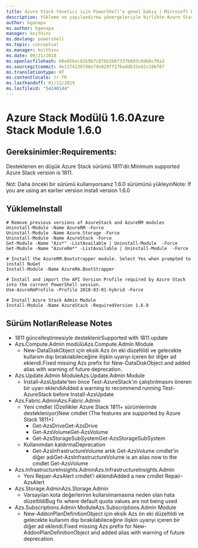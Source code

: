 ```yaml
---
title: Azure Stack Yönetici için PowerShell’e genel bakış | Microsoft Docs
description: Yükleme ve yapılandırma yönergeleriyle birlikte Azure Stack Yönetici için PowerShell’e genel bakış.
author: bganapa
ms.author: bganapa
manager: knithinc
ms.devlang: powershell
ms.topic: conceptual
ms.manager: knithinc
ms.date: 09/21/2018
ms.openlocfilehash: b0e85bec82b9b7c876b2bbf337b603c8d68cf6a3
ms.sourcegitcommit: 4e1174236796e7da929ff276addb32e42c18b707
ms.translationtype: HT
ms.contentlocale: tr-TR
ms.lasthandoff: 01/12/2019
ms.locfileid: "54240144"
---
```

# <a name="azure-stack-module-160"></a><span data-ttu-id="f1b8c-103">Azure Stack Modülü 1.6.0</span><span class="sxs-lookup"><span data-stu-id="f1b8c-103">Azure Stack Module 1.6.0</span></span>

## <a name="requirements"></a><span data-ttu-id="f1b8c-104">Gereksinimler:</span><span class="sxs-lookup"><span data-stu-id="f1b8c-104">Requirements:</span></span>
<span data-ttu-id="f1b8c-105">Desteklenen en düşük Azure Stack sürümü 1811'dir.</span><span class="sxs-lookup"><span data-stu-id="f1b8c-105">Minimum supported Azure Stack version is 1811.</span></span>

<span data-ttu-id="f1b8c-106">Not: Daha önceki bir sürümü kullanıyorsanız 1.6.0 sürümünü yükleyin</span><span class="sxs-lookup"><span data-stu-id="f1b8c-106">Note: If you are using an earlier version install version 1.6.0</span></span>

## <a name="install"></a><span data-ttu-id="f1b8c-107">Yükleme</span><span class="sxs-lookup"><span data-stu-id="f1b8c-107">Install</span></span>
```
# Remove previous versions of AzureStack and AzureRM modules
Uninstall-Module -Name AzureRM -Force
Uninstall-Module -Name Azure.Storage -Force
Uninstall-Module -Name AzureStack -Force
Get-Module -Name "Azs*" -ListAvailable | Uninstall-Module  -Force 
Get-Module -Name "AzureRm*" -ListAvailable | Uninstall-Module  -Force

# Install the AzureRM.Bootstrapper module. Select Yes when prompted to install NuGet
Install-Module -Name AzureRm.BootStrapper

# Install and import the API Version Profile required by Azure Stack into the current PowerShell session.
Use-AzureRmProfile -Profile 2018-03-01-hybrid -Force

# Install Azure Stack Admin Module
Install-Module -Name AzureStack -RequiredVersion 1.6.0
```

## <a name="release-notes"></a><span data-ttu-id="f1b8c-108">Sürüm Notları</span><span class="sxs-lookup"><span data-stu-id="f1b8c-108">Release Notes</span></span>
* <span data-ttu-id="f1b8c-109">1811 güncelleştirmesiyle desteklenir</span><span class="sxs-lookup"><span data-stu-id="f1b8c-109">Supported with 1811 update</span></span>
* <span data-ttu-id="f1b8c-110">Azs.Compute.Admin modülü</span><span class="sxs-lookup"><span data-stu-id="f1b8c-110">Azs.Compute.Admin Module</span></span>
    * <span data-ttu-id="f1b8c-111">New-DataDiskObject için eksik Azs ön eki düzeltildi ve gelecekte kullanım dışı bırakılabileceğine ilişkin uyarıyı içeren bir diğer ad eklendi.</span><span class="sxs-lookup"><span data-stu-id="f1b8c-111">Fixed missing Azs prefix for New-DataDiskObject and added alias with warning of future deprecation.</span></span>
* <span data-ttu-id="f1b8c-112">Azs.Update.Admin Module</span><span class="sxs-lookup"><span data-stu-id="f1b8c-112">Azs.Update.Admin Module</span></span>
    * <span data-ttu-id="f1b8c-113">Install-AzsUpdate'ten önce Test-AzureStack'in çalıştırılmasını öneren bir uyarı eklendi</span><span class="sxs-lookup"><span data-stu-id="f1b8c-113">Added a warning to recommend running Test-AzureStack before Install-AzsUpdate</span></span>
* <span data-ttu-id="f1b8c-114">Azs.Fabric.Admin</span><span class="sxs-lookup"><span data-stu-id="f1b8c-114">Azs.Fabric.Admin</span></span>
    * <span data-ttu-id="f1b8c-115">Yeni cmdlet (Özellikler Azure Stack 1811+ sürümlerinde destekleniyor)</span><span class="sxs-lookup"><span data-stu-id="f1b8c-115">New cmdlet (The features are supported by Azure Stack 1811+)</span></span>
        * <span data-ttu-id="f1b8c-116">Get-AzsDrive</span><span class="sxs-lookup"><span data-stu-id="f1b8c-116">Get-AzsDrive</span></span>
        * <span data-ttu-id="f1b8c-117">Get-AzsVolume</span><span class="sxs-lookup"><span data-stu-id="f1b8c-117">Get-AzsVolume</span></span>
        * <span data-ttu-id="f1b8c-118">Get-AzsStorageSubSystem</span><span class="sxs-lookup"><span data-stu-id="f1b8c-118">Get-AzsStorageSubSystem</span></span>
    * <span data-ttu-id="f1b8c-119">Kullanımdan kaldırma</span><span class="sxs-lookup"><span data-stu-id="f1b8c-119">Deprecation</span></span>
        * <span data-ttu-id="f1b8c-120">Get-AzsInfrastructureVolume artık Get-AzsVolume cmdlet'in diğer adı</span><span class="sxs-lookup"><span data-stu-id="f1b8c-120">Get-AzsInfrastructureVolume is an alias now to the cmdlet Get-AzsVolume</span></span>
* <span data-ttu-id="f1b8c-121">Azs.InfrastructureInsights.Admin</span><span class="sxs-lookup"><span data-stu-id="f1b8c-121">Azs.InfrastructureInsights.Admin</span></span>
    *  <span data-ttu-id="f1b8c-122">Yeni Repair-AzsAlert cmdlet'i eklendi</span><span class="sxs-lookup"><span data-stu-id="f1b8c-122">Added a new cmdlet Repair-AzsAlert</span></span>
* <span data-ttu-id="f1b8c-123">Azs.Storage.Admin</span><span class="sxs-lookup"><span data-stu-id="f1b8c-123">Azs.Storage.Admin</span></span>
    * <span data-ttu-id="f1b8c-124">Varsayılan kota değerlerinin kullanılmamasına neden olan hata düzeltildi</span><span class="sxs-lookup"><span data-stu-id="f1b8c-124">Bug fix where default quota values are not being used</span></span>
* <span data-ttu-id="f1b8c-125">Azs.Subscriptions.Admin Module</span><span class="sxs-lookup"><span data-stu-id="f1b8c-125">Azs.Subscriptions.Admin Module</span></span>
    * <span data-ttu-id="f1b8c-126">New-AddonPlanDefinitionObject için eksik Azs ön eki düzeltildi ve gelecekte kullanım dışı bırakılabileceğine ilişkin uyarıyı içeren bir diğer ad eklendi.</span><span class="sxs-lookup"><span data-stu-id="f1b8c-126">Fixed missing Azs prefix for New-AddonPlanDefinitionObject and added alias with warning of future deprecation.</span></span>
